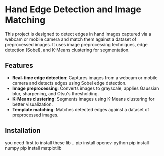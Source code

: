 # Hand Edge Detection and Image Matching

This project is designed to detect edges in hand images captured via a webcam or mobile camera and match them against a dataset of preprocessed images. It uses image preprocessing techniques, edge detection (Sobel), and K-Means clustering for segmentation.

## Features

- **Real-time edge detection**: Captures images from a webcam or mobile camera and detects edges using Sobel edge detection.
- **Image preprocessing**: Converts images to grayscale, applies Gaussian blur, sharpening, and Otsu's thresholding.
- **K-Means clustering**: Segments images using K-Means clustering for better visualization.
- **Template matching**: Matches detected edges against a dataset of preprocessed images.

## Installation 
you need first to install these lib ..
pip install opencv-python
pip install numpy
pip install matplotlib
